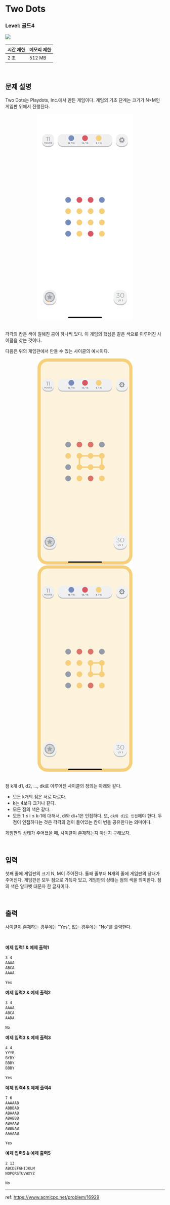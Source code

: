 # Two Dots

### Level: 골드4

<img src="https://d2gd6pc034wcta.cloudfront.net/tier/12.svg" style="width: 20px" />

<br>

| 시간 제한 | 메모리 제한 |
| -------- | ---------- |
| 2 초 | 512 MB |

<br>

## 문제 설명

Two Dots는 Playdots, Inc.에서 만든 게임이다. 게임의 기초 단계는 크기가 N×M인 게임판 위에서 진행된다.

<div align="center">
  <img src="./exam_1.png" style="width: 300px" alt="exam_1" />
</div>
<br>

각각의 칸은 색이 칠해진 공이 하나씩 있다. 이 게임의 핵심은 같은 색으로 이루어진 사이클을 찾는 것이다.

다음은 위의 게임판에서 만들 수 있는 사이클의 예시이다.

<div align="center">
  <img src="./exam_2.png" style="width: 300px" alt="exam_2" />
  <img src="./exam_3.png" style="width: 300px" alt="exam_3" />
</div>
<br>

점 k개 d1, d2, ..., dk로 이루어진 사이클의 정의는 아래와 같다.

- 모든 k개의 점은 서로 다르다. 
- k는 4보다 크거나 같다.
- 모든 점의 색은 같다.
- 모든 1 ≤ i ≤ k-1에 대해서, di와 di+1은 인접하다. 또, `dk와 d1도 인접`해야 한다. 두 점이 인접하다는 것은 각각의 점이 들어있는 칸이 변을 공유한다는 의미이다.

게임판의 상태가 주어졌을 때, 사이클이 존재하는지 아닌지 구해보자.

<br>

## 입력

첫째 줄에 게임판의 크기 N, M이 주어진다. 둘째 줄부터 N개의 줄에 게임판의 상태가 주어진다. 게임판은 모두 점으로 가득차 있고, 게임판의 상태는 점의 색을 의미한다. 점의 색은 알파벳 대문자 한 글자이다.

<br>

## 출력

사이클이 존재하는 경우에는 "Yes", 없는 경우에는 "No"를 출력한다.



<br>

**예제 입력1 & 예제 출력1**

```
3 4
AAAA
ABCA
AAAA

```

```
Yes

```

**예제 입력2 & 예제 출력2**

```
3 4
AAAA
ABCA
AADA

```

```
No

```

**예제 입력3 & 예제 출력3**

```
4 4
YYYR
BYBY
BBBY
BBBY

```

```
Yes

```

**예제 입력4 & 예제 출력4**

```
7 6
AAAAAB
ABBBAB
ABAAAB
ABABBB
ABAAAB
ABBBAB
AAAAAB

```

```
Yes

```

**예제 입력5 & 예제 출력5**

```
2 13
ABCDEFGHIJKLM
NOPQRSTUVWXYZ

```

```
No

```

---

ref: https://www.acmicpc.net/problem/16929